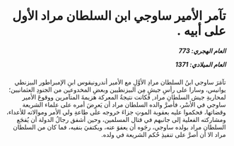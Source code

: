 <h1 dir="rtl">تآمر الأمير ساوجي ابن السلطان مراد الأول على أبيه .</h1>

<h5 dir="rtl">العام الهجري:  773

العام الميلادي: 1371

</h5>

<p dir="rtl">تآمَرَ ساوجي ابنُ السلطان مرادِ الأوَّلِ مع الأمير أندرونيقوس ابنِ الإمبراطور البيزنطي يوانيس، وسارا على رأسِ جيشٍ مِن البيزنطيين وبعضِ المخدوعين من الجنودِ العثمانيين؛ لمحاربةِ جيش السلطانِ مراد, فكانت نتيجةُ المعركة هزيمةَ المتآمرين ووقوعَ الأمير ساوجي في الأسْر، فأصرَّ والده السلطان مراد أن يَعرِضَ أمره على علماء الشريعة وقضاتها، فحكموا عليه بعقوبة الموتِ جزاءَ خروجه على طاعةِ ولي الأمر وموالاته للأعداء، ومشاركته الفعلية إلى جانبهم في قتال المسلمين، وحين أشفق رجالُ الدولة أن يُفجَع السلطان مراد بولده ساوجي، رجَوه أن يعفوَ عنه، ويكتفيَ بنفيه، فما كان من السلطان مراد الا أن أصرَّ على تنفيذِ حُكم الشريعة في ولده.</p></br>
